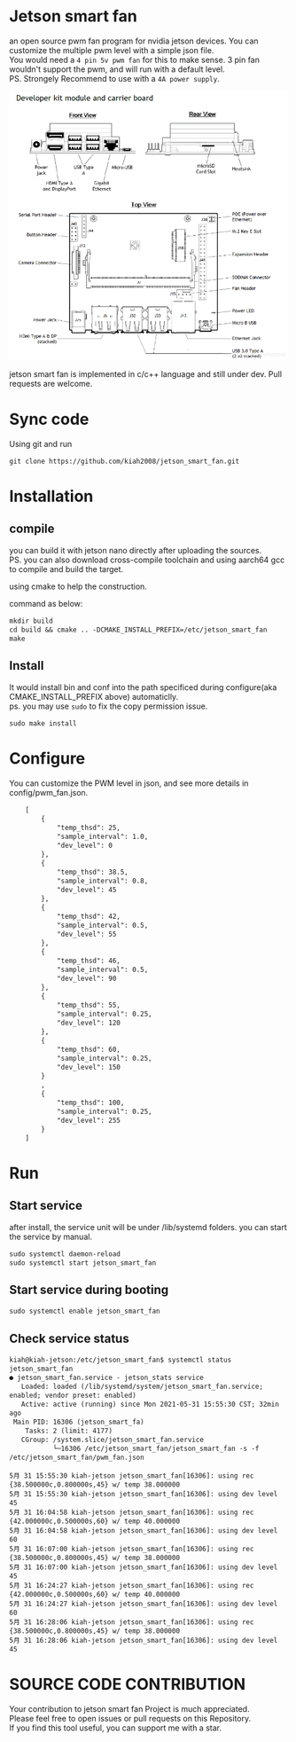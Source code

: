 # Jetson smart fan
an open source pwm fan program for nvidia jetson devices. You can customize the multiple pwm level with a simple json file.  
You would need a `4 pin 5v pwm fan` for this to make sense. 3 pin fan wouldn't support the pwm, and will run with a default level.  
PS. Strongely Recommend to use with a `4A power supply`.

![nano fan](docs/nano_fan_layout.png)

jetson smart fan is implemented in c/c++ language and still under dev. Pull requests are welcome.

# Sync code
Using git and run 
```
git clone https://github.com/kiah2008/jetson_smart_fan.git
```

# Installation
## compile

you can build it with jetson nano directly after uploading the sources.  
PS. you can also download cross-compile toolchain and using aarch64 gcc to compile and build the target.

using cmake to help the construction.

command as below:  
```
mkdir build
cd build && cmake .. -DCMAKE_INSTALL_PREFIX=/etc/jetson_smart_fan
make
```
## Install 
It would install bin and conf into the path specificed during configure(aka CMAKE_INSTALL_PREFIX above) automaticlly.  
ps. you may use `sudo` to fix the copy permission issue.
```
sudo make install
```

# Configure
You can customize the PWM level in json, and see more details  in config/pwm_fan.json.

```
    [
        {
            "temp_thsd": 25,
            "sample_interval": 1.0,
            "dev_level": 0
        },
        {
            "temp_thsd": 38.5,
            "sample_interval": 0.8,
            "dev_level": 45
        },
        {
            "temp_thsd": 42,
            "sample_interval": 0.5,
            "dev_level": 55
        },
        {
            "temp_thsd": 46,
            "sample_interval": 0.5,
            "dev_level": 90
        },
        {
            "temp_thsd": 55,
            "sample_interval": 0.25,
            "dev_level": 120
        },
        {
            "temp_thsd": 60,
            "sample_interval": 0.25,
            "dev_level": 150
        }
        ,
        {
            "temp_thsd": 100,
            "sample_interval": 0.25,
            "dev_level": 255
        }
    ]
```

# Run
## Start service
after install, the service unit will be under /lib/systemd folders.
you can start the service by manual.

```
sudo systemctl daemon-reload
sudo systemctl start jetson_smart_fan
```
## Start service during booting
```
sudo systemctl enable jetson_smart_fan
```

## Check service status

```
kiah@kiah-jetson:/etc/jetson_smart_fan$ systemctl status jetson_smart_fan
● jetson_smart_fan.service - jetson_stats service
   Loaded: loaded (/lib/systemd/system/jetson_smart_fan.service; enabled; vendor preset: enabled)
   Active: active (running) since Mon 2021-05-31 15:55:30 CST; 32min ago
 Main PID: 16306 (jetson_smart_fa)
    Tasks: 2 (limit: 4177)
   CGroup: /system.slice/jetson_smart_fan.service
           └─16306 /etc/jetson_smart_fan/jetson_smart_fan -s -f /etc/jetson_smart_fan/pwm_fan.json

5月 31 15:55:30 kiah-jetson jetson_smart_fan[16306]: using rec {38.500000c,0.800000s,45} w/ temp 38.000000
5月 31 15:55:30 kiah-jetson jetson_smart_fan[16306]: using dev level 45
5月 31 16:04:58 kiah-jetson jetson_smart_fan[16306]: using rec {42.000000c,0.500000s,60} w/ temp 40.000000
5月 31 16:04:58 kiah-jetson jetson_smart_fan[16306]: using dev level 60
5月 31 16:07:00 kiah-jetson jetson_smart_fan[16306]: using rec {38.500000c,0.800000s,45} w/ temp 38.000000
5月 31 16:07:00 kiah-jetson jetson_smart_fan[16306]: using dev level 45
5月 31 16:24:27 kiah-jetson jetson_smart_fan[16306]: using rec {42.000000c,0.500000s,60} w/ temp 40.000000
5月 31 16:24:27 kiah-jetson jetson_smart_fan[16306]: using dev level 60
5月 31 16:28:06 kiah-jetson jetson_smart_fan[16306]: using rec {38.500000c,0.800000s,45} w/ temp 38.000000
5月 31 16:28:06 kiah-jetson jetson_smart_fan[16306]: using dev level 45
```


# SOURCE CODE CONTRIBUTION
Your contribution to jetson smart fan Project is much appreciated.  
Please feel free to open issues or pull requests on this Repository.  
If you find this tool useful, you can support me with a star.
